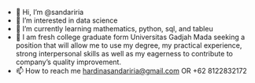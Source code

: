 - 👋 Hi, I’m @sandariria
- 👀 I’m interested in data science
- 🌱 I’m currently learning mathematics, python, sql, and tableu
- 💞️ I am fresh college graduate form Universitas Gadjah Mada seeking a position that will allow me to use my degree, my practical experience, strong interpersonal skills as well as my eagerness to contribute to company’s quality improvement.
- 📫 How to reach me hardinasandariria@gmail.com OR +62 8122832172

<!---
sandariria/sandariria is a ✨ special ✨ repository because its `README.md` (this file) appears on your GitHub profile.
You can click the Preview link to take a look at your changes.
--->
